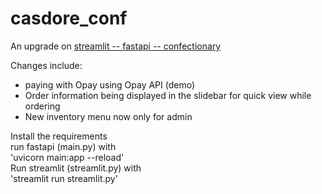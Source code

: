 # casdore_conf

An upgrade on [streamlit -- fastapi -- confectionary](https://github.com/casdore/streamlit---fastapi---confectionery-application)

Changes include: 
- paying with Opay using Opay API (demo)
- Order information being displayed in the slidebar for quick view while ordering
- New inventory menu now only for admin



Install the requirements <br>
run fastapi (main.py) with <br>
'uvicorn main:app --reload' <br>
Run streamlit (streamlit.py) with <br>
'streamlit run streamlit.py'
